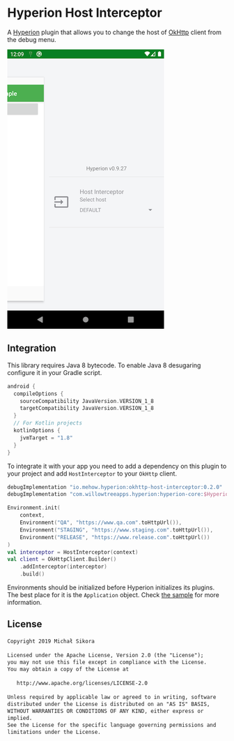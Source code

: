 # Hyperion Host Interceptor

A [Hyperion](https://github.com/willowtreeapps/Hyperion-Android) plugin that allows you to change the host of [OkHttp](https://square.github.io/okhttp) client from the debug menu.

![](images/screenshot-sample.png)

## Integration

This library requires Java 8 bytecode. To enable Java 8 desugaring configure it in your Gradle script.

```groovy
android {
  compileOptions {
    sourceCompatibility JavaVersion.VERSION_1_8
    targetCompatibility JavaVersion.VERSION_1_8
  }
  // For Kotlin projects
  kotlinOptions {
    jvmTarget = "1.8"
  }
}
```

To integrate it with your app you need to add a dependency on this plugin to your project and add `HostInterceptor` to your `OkHttp` client.

```groovy
debugImplementation "io.mehow.hyperion:okhttp-host-interceptor:0.2.0"
debugImplementation "com.willowtreeapps.hyperion:hyperion-core:$HyperionCurrentVersion"
```

```kotlin
Environment.init(
    context,
    Environment("QA", "https://www.qa.com".toHttpUrl()),
    Environment("STAGING", "https://www.staging.com".toHttpUrl()),
    Environment("RELEASE", "https://www.release.com".toHttpUrl())
)
val interceptor = HostInterceptor(context)
val client = OkHttpClient.Builder()
    .addInterceptor(interceptor)
    .build()
```

Environments should be initialized before Hyperion initializes its plugins. The best place for it is the `Application` object. Check [the sample](sample/) for more information.

## License

    Copyright 2019 Michał Sikora

    Licensed under the Apache License, Version 2.0 (the "License");
    you may not use this file except in compliance with the License.
    You may obtain a copy of the License at

       http://www.apache.org/licenses/LICENSE-2.0

    Unless required by applicable law or agreed to in writing, software
    distributed under the License is distributed on an "AS IS" BASIS,
    WITHOUT WARRANTIES OR CONDITIONS OF ANY KIND, either express or implied.
    See the License for the specific language governing permissions and
    limitations under the License.
